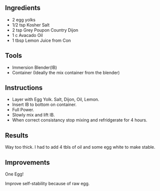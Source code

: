 ## Ingredients
* 2 egg yolks
* 1/2 tsp Kosher Salt
* 2 tsp Grey Poupon Country Dijon 
* 1 c Avacado Oil
* 1 tbsp Lemon Juice from Con

## Tools
* Immersion Blender(IB)
* Container (Ideally the mix container from the blender) 

## Instructions 
* Layer with Egg Yolk. Salt, Dijon, Oil, Lemon.
* Insert IB to bottom on container.
* Full Power.
* Slowly mix and lift IB.
* When correct consistancy stop mixing and refridgerate for 4 hours. 

 ## Results
 Way too thick. I had to add 4 tbls of oil and some egg white to make stable. 

 ## Improvements
 One Egg! 

Improve self-stability because of raw egg. 